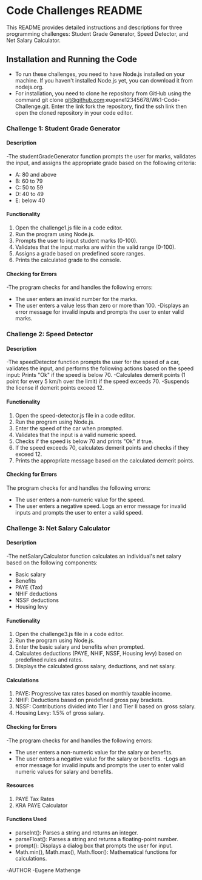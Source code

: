 # Code Challenges README
This README provides detailed instructions and descriptions for three programming challenges: Student Grade Generator, Speed Detector, and Net Salary Calculator.

## Installation and Running the Code
- To run these challenges, you need to have Node.js installed on your machine. If you haven't installed Node.js yet, you can download it from nodejs.org.
- For installation, you need to clone he repository from GitHub using the command git clone git@github.com:eugene12345678/Wk1-Code-Challenge.git. Enter the link fork the repository, find the ssh link then open the cloned repository in your code editor.

### Challenge 1: Student Grade Generator
#### Description
-The studentGradeGenerator function prompts the user for marks, validates the input, and assigns the appropriate grade based on the following criteria:
- A: 80 and above
- B: 60 to 79
- C: 50 to 59
- D: 40 to 49
- E: below 40
#### Functionality
1. Open the challenge1.js file in a code editor.
2. Run the program using Node.js.
3. Prompts the user to input student marks (0-100).
4. Validates that the input marks are within the valid range (0-100).
5. Assigns a grade based on predefined score ranges.
6. Prints the calculated grade to the console.
#### Checking for Errors
-The program checks for and handles the following errors:
 - The user enters an invalid number for the marks.
 - The user enters a value less than zero or more than 100.
-Displays an error message for invalid inputs and prompts the user to enter valid marks.

### Challenge 2: Speed Detector
#### Description
-The speedDetector function prompts the user for the speed of a car, validates the input, and performs the following actions based on the speed input:
Prints "Ok" if the speed is below 70.
-Calculates demerit points (1 point for every 5 km/h over the limit) if the speed exceeds 70.
-Suspends the license if demerit points exceed 12.
#### Functionality
1. Open the speed-detector.js file in a code editor.
2. Run the program using Node.js.
3. Enter the speed of the car when prompted.
4. Validates that the input is a valid numeric speed.
5. Checks if the speed is below 70 and prints "Ok" if true.
6. If the speed exceeds 70, calculates demerit points and checks if they exceed 12.
7. Prints the appropriate message based on the calculated demerit points.
#### Checking for Errors
The program checks for and handles the following errors:
- The user enters a non-numeric value for the speed.
- The user enters a negative speed.
Logs an error message for invalid inputs and prompts the user to enter a valid speed.

### Challenge 3: Net Salary Calculator
#### Description
-The netSalaryCalculator function calculates an individual's net salary based on the following components:
- Basic salary
- Benefits
- PAYE (Tax)
- NHIF deductions
- NSSF deductions
- Housing levy

#### Functionality
1. Open the challenge3.js file in a code editor.
2. Run the program using Node.js.
3. Enter the basic salary and benefits when prompted.
4. Calculates deductions (PAYE, NHIF, NSSF, Housing levy) based on predefined rules and rates.
5. Displays the calculated gross salary, deductions, and net salary.
#### Calculations
1. PAYE: Progressive tax rates based on monthly taxable income.
2. NHIF: Deductions based on predefined gross pay brackets.
3. NSSF: Contributions divided into Tier I and Tier II based on gross salary.
4. Housing Levy: 1.5% of gross salary.
#### Checking for Errors
-The program checks for and handles the following errors:
- The user enters a non-numeric value for the salary or benefits.
- The user enters a negative value for the salary or benefits.
-Logs an error message for invalid inputs and prompts the user to enter valid numeric values for salary and benefits.
#### Resources
1. PAYE Tax Rates
2. KRA PAYE Calculator
#### Functions Used
- parseInt(): Parses a string and returns an integer.
- parseFloat(): Parses a string and returns a floating-point number.
- prompt(): Displays a dialog box that prompts the user for input.
- Math.min(), Math.max(), Math.floor(): Mathematical functions for calculations.

-AUTHOR 
-Eugene Mathenge